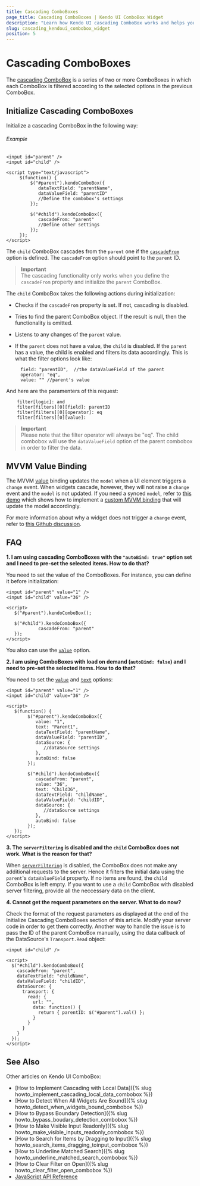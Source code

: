 ```yaml
---
title: Cascading ComboBoxes
page_title: Cascading ComboBoxes | Kendo UI ComboBox Widget
description: "Learn how Kendo UI cascading ComboBox works and helps you handle the most common scenarios with illustrative examples and FAQ."
slug: cascading_kendoui_combobox_widget
position: 5
---
```


# Cascading ComboBoxes

The [cascading ComboBox](http://demos.telerik.com/kendo-ui/combobox/cascadingcombobox) is a series of two or more ComboBoxes in which each ComboBox is filtered according to the selected options in the previous ComboBox.

## Initialize Cascading ComboBoxes

Initialize a cascading ComboBox in the following way:

###### Example

    <input id="parent" />
    <input id="child" />

    <script type="text/javascript">
         $(function() {
             $("#parent").kendoComboBox({
                dataTextField: "parentName",
                dataValueField: "parentID"
                //Define the combobox's settings
             });

             $("#child").kendoComboBox({
                cascadeFrom: "parent"
                //Define other settings
             });
         });
    </script>

The `child` ComboBox cascades from the `parent` one if the [`cascadeFrom`](/api/javascript/ui/combobox#configuration) option is defined. The `cascadeFrom` option should point to the `parent` ID.

> **Important**  
> The cascading functionality only works when you define the `cascadeFrom` property and initialize the `parent` ComboBox.

The `child` ComboBox takes the following actions during initialization:

- Checks if the `cascadeFrom` property is set. If not, cascading is disabled.
- Tries to find the parent ComboBox object. If the result is null, then the functionality is omitted.
- Listens to any changes of the `parent` value.
- If the `parent` does not have a value, the `child` is disabled. If the `parent` has a value, the child is enabled and filters its data accordingly. This is what the filter options look like:

        field: "parentID",  //the dataValueField of the parent
        operator: "eq",
        value: "" //parent's value

And here are the paramenters of this request:

        filter[logic]: and
        filter[filters][0][field]: parentID
        filter[filters][0][operator]: eq
        filter[filters][0][value]:

> **Important**  
> Please note that the filter operator will always be "eq". The child combobox will use the `dataValueField` option of the parent combobox in order to filter the data.

## MVVM Value Binding

The MVVM [value](/framework/mvvm/bindings/value) binding updates the `model` when a UI element triggers a `change` event. When widgets cascade, however, they will not raise a `change` event and the `model` is not updated. If you need a synced `model`, refer to [this demo](http://dojo.telerik.com/@ggkrustev/aSAlU) which shows how to implement a [custom MVVM binding](/framework/mvvm/bindings/custom) that will update the model accordingly.

For more information about why a widget does not trigger a `change` event, refer to [this Github discussion](http://github.com/telerik/kendo-ui-core/issues/661).

## FAQ

**1. I am using cascading ComboBoxes with the `"autoBind: true"` option set and I need to pre-set the selected items. How to do that?**

You need to set the value of the ComboBoxes. For instance, you can define it before initialization:

    <input id="parent" value="1" />
    <input id="child" value="36" />

    <script>
       $("#parent").kendoComboBox();

       $("#child").kendoComboBox({
                cascadeFrom: "parent"
       });
    </script>

You also can use the [`value`](/api/javascript/ui/combobox#configuration) option.

**2. I am using ComboBoxes with load on demand (`autoBind: false`) and I need to pre-set the selected items. How to do that?**

You need to set the [`value`](/api/javascript/ui/combobox#configuration) and [`text`](/api/javascript/ui/combobox#configuration) options:

    <input id="parent" value="1" />
    <input id="child" value="36" />

    <script>
       $(function() {
            $("#parent").kendoComboBox({
               value: "1",
               text: "Parent1",
               dataTextField: "parentName",
               dataValueField: "parentID",
               dataSource: {
                  //dataSource settings
               },
               autoBind: false
            });

            $("#child").kendoComboBox({
               cascadeFrom: "parent",
               value: "36",
               text: "Child36",
               dataTextField: "childName",
               dataValueField: "childID",
               dataSource: {
                  //dataSource settings
               },
               autoBind: false
            });
       });
    </script>

**3. The `serverFiltering` is disabled and the `child` ComboBox does not work. What is the reason for that?**

When [`serverFiltering`](/api/framework/datasource#configuration) is disabled, the ComboBox does not make any additional requests to the server. Hence it filters the initial data using the `parent`'s `dataValueField` property. If no items are found, the `child` ComboBox is left empty. If you want to use a `child` ComboBox with disabled server filtering, provide all the neccessary data on the client.

**4. Cannot get the request parameters on the server. What to do now?**

Check the format of the request parameters as displayed at the end of the Initialize Cascading ComboBoxes section of this article. Modify your server code in order to get them correctly. Another way to handle the issue is to pass the ID of the parent ComboBox manually, using the data callback of the DataSource's `Transport.Read` object:

    <input id="child" />

    <script>
      $("#child").kendoComboBox({
        cascadeFrom: "parent",
        dataTextField: "childName",
        dataValueField: "childID",
        dataSource: {
          transport: {
            read: {
              url: "",
              data: function() {
                return { parentID: $("#parent").val() };
              }
            }
          }
        }
      });
    </script>

## See Also 

Other articles on Kendo UI ComboBox:

* [How to Implement Cascading with Local Data]({% slug howto_implement_cascading_local_data_combobox %})
* [How to Detect When All Widgets Are Bound]({% slug howto_detect_when_widgets_bound_combobox %})
* [How to Bypass Boundary Detection]({% slug howto_bypass_boudary_detection_combobox %})
* [How to Make Visible Input Readonly]({% slug howto_make_visible_inputs_readonly_combobox %})
* [How to Search for Items by Dragging to Input]({% slug howto_search_items_dragging_toinput_combobox %})
* [How to Underline Matched Search]({% slug howto_underline_matched_search_combobox %})
* [How to Clear Filter on Open]({% slug howto_clear_filter_open_combobox %})
* [JavaScript API Reference](/api/javascript/ui/combobox)